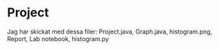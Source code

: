 # Project
Jag har skickat med dessa filer: Project.java, Graph.java, histogram.png, Report, Lab notebook, histogram.py

